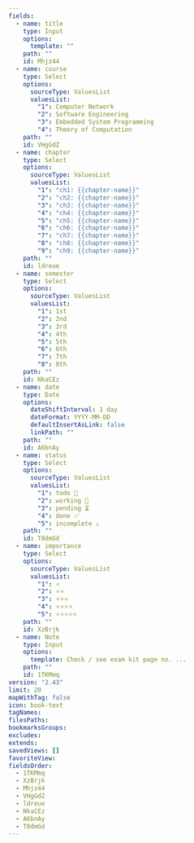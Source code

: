 ```yaml
---
fields:
  - name: title
    type: Input
    options:
      template: ""
    path: ""
    id: Mhjz44
  - name: course
    type: Select
    options:
      sourceType: ValuesList
      valuesList:
        "1": Computer Network
        "2": Software Engineering
        "3": Embedded System Programming
        "4": Theory of Computation
    path: ""
    id: VHgGdZ
  - name: chapter
    type: Select
    options:
      sourceType: ValuesList
      valuesList:
        "1": "ch1: {{chapter-name}}"
        "2": "ch2: {{chapter-name}}"
        "3": "ch3: {{chapter-name}}"
        "4": "ch4: {{chapter-name}}"
        "5": "ch5: {{chapter-name}}"
        "6": "ch6: {{chapter-name}}"
        "7": "ch7: {{chapter-name}}"
        "8": "ch8: {{chapter-name}}"
        "9": "ch9: {{chapter-name}}"
    path: ""
    id: ldreue
  - name: semester
    type: Select
    options:
      sourceType: ValuesList
      valuesList:
        "1": 1st
        "2": 2nd
        "3": 3rd
        "4": 4th
        "5": 5th
        "6": 6th
        "7": 7th
        "8": 8th
    path: ""
    id: NkaCEz
  - name: date
    type: Date
    options:
      dateShiftInterval: 1 day
      dateFormat: YYYY-MM-DD
      defaultInsertAsLink: false
      linkPath: ""
    path: ""
    id: A6bnAy
  - name: status
    type: Select
    options:
      sourceType: ValuesList
      valuesList:
        "1": todo 🔖
        "2": working 🚀
        "3": pending ⏳
        "4": done ✅
        "5": incomplete ⚠️
    path: ""
    id: T8dmGd
  - name: importance
    type: Select
    options:
      sourceType: ValuesList
      valuesList:
        "1": ⭐
        "2": ⭐⭐
        "3": ⭐⭐⭐
        "4": ⭐⭐⭐⭐
        "5": ⭐⭐⭐⭐⭐
    path: ""
    id: XzBrjk
  - name: Note
    type: Input
    options:
      template: Check / see exam kit page no. ...
    path: ""
    id: 1TKMmq
version: "2.43"
limit: 20
mapWithTag: false
icon: book-text
tagNames:
filesPaths:
bookmarksGroups:
excludes:
extends:
savedViews: []
favoriteView:
fieldsOrder:
  - 1TKMmq
  - XzBrjk
  - Mhjz44
  - VHgGdZ
  - ldreue
  - NkaCEz
  - A6bnAy
  - T8dmGd
---
```

